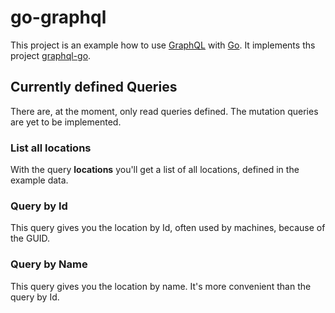 # go-graphql

This project is an example how to use [GraphQL](https://graphql.org/) with [Go](https://go.dev/).
It implements ths project [graphql-go](https://github.com/graphql-go/graphql).

## Currently defined Queries

There are, at the moment, only read queries defined. The mutation queries are yet to be implemented.

### List all locations

With the query __locations__ you'll get a list of all locations, defined in the example data.

### Query by Id

This query gives you the location by Id, often used by machines, because of the GUID.

### Query by Name

This query gives you the location by name. It's more convenient than the query by Id.
